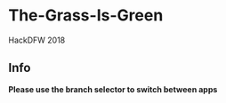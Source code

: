 # The-Grass-Is-Green
HackDFW 2018

## Info
**Please use the branch selector to switch between apps**
